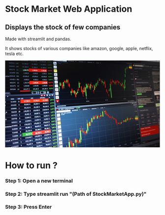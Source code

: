 # Stock Market Web Application

## Displays the stock of few companies 

Made with streamlit and pandas.

It shows stocks of various companies like amazon, google, apple, netflix, tesla etc.

![](imgs/chart-1905225_1920.jpg)




# How to run ?

### Step 1: Open a new terminal
### Step 2: Type streamlit run "(Path of StockMarketApp.py)"
### Step 3: Press Enter


